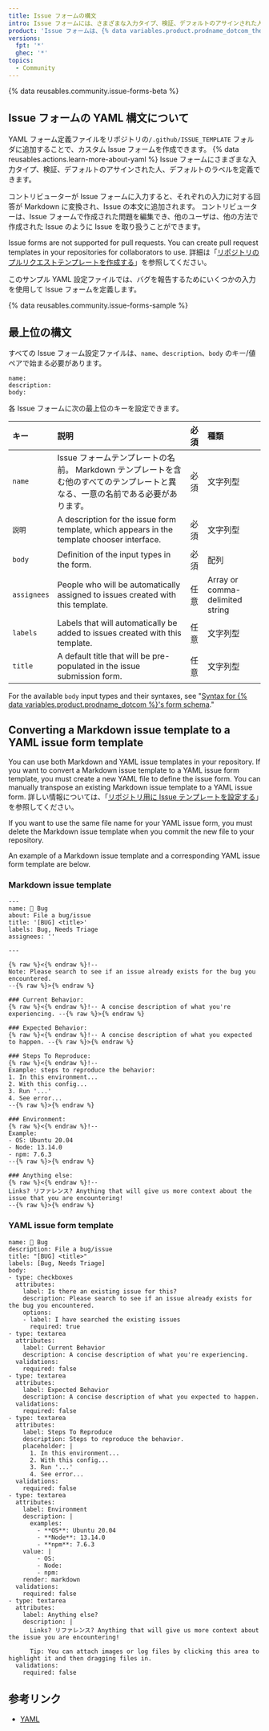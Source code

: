 ```yaml
---
title: Issue フォームの構文
intro: Issue フォームには、さまざまな入力タイプ、検証、デフォルトのアサインされた人、デフォルトのラベルを定義できます。
product: 'Issue フォームは、{% data variables.product.prodname_dotcom_the_website %} の公開リポジトリのベータで利用できます。'
versions:
  fpt: '*'
  ghec: '*'
topics:
  - Community
---
```


{% data reusables.community.issue-forms-beta %}

## Issue フォームの YAML 構文について

YAML フォーム定義ファイルをリポジトリの`/.github/ISSUE_TEMPLATE` フォルダに追加することで、カスタム Issue フォームを作成できます。 {% data reusables.actions.learn-more-about-yaml %} Issue フォームにさまざまな入力タイプ、検証、デフォルトのアサインされた人、デフォルトのラベルを定義できます。

コントリビューターが Issue フォームに入力すると、それぞれの入力に対する回答が Markdown に変換され、Issue の本文に追加されます。 コントリビューターは、Issue フォームで作成された問題を編集でき、他のユーザは、他の方法で作成された Issue のように Issue を取り扱うことができます。

Issue forms are not supported for pull requests. You can create pull request templates in your repositories for collaborators to use. 詳細は「[リポジトリのプルリクエストテンプレートを作成する](/communities/using-templates-to-encourage-useful-issues-and-pull-requests/creating-a-pull-request-template-for-your-repository)」を参照してください。

このサンプル YAML 設定ファイルでは、バグを報告するためにいくつかの入力を使用して Issue フォームを定義します。

{% data reusables.community.issue-forms-sample %}

## 最上位の構文

すべての Issue フォーム設定ファイルは、`name`、`description`、`body` のキー/値ペアで始まる必要があります。

```YAML{:copy}
name:
description:
body:
```

各 Issue フォームに次の最上位のキーを設定できます。

| キー          | 説明                                                                                          | 必須 | 種類                              |
|:----------- |:------------------------------------------------------------------------------------------- |:-- |:------------------------------- |
| `name`      | Issue フォームテンプレートの名前。 Markdown テンプレートを含む他のすべてのテンプレートと異なる、一意の名前である必要があります。                    | 必須 | 文字列型                            |
| `説明`        | A description for the issue form template, which appears in the template chooser interface. | 必須 | 文字列型                            |
| `body`      | Definition of the input types in the form.                                                  | 必須 | 配列                              |
| `assignees` | People who will be automatically assigned to issues created with this template.             | 任意 | Array or comma-delimited string |
| `labels`    | Labels that will automatically be added to issues created with this template.               | 任意 | 文字列型                            |
| `title`     | A default title that will be pre-populated in the issue submission form.                    | 任意 | 文字列型                            |

For the available `body` input types and their syntaxes, see "[Syntax for {% data variables.product.prodname_dotcom %}'s form schema](/communities/using-templates-to-encourage-useful-issues-and-pull-requests/syntax-for-githubs-form-schema)."

## Converting a Markdown issue template to a YAML issue form template

You can use both Markdown and YAML issue templates in your repository. If you want to convert a Markdown issue template to a YAML issue form template, you must create a new YAML file to define the issue form. You can manually transpose an existing Markdown issue template to a YAML issue form. 詳しい情報については、「[リポジトリ用に Issue テンプレートを設定する](/communities/using-templates-to-encourage-useful-issues-and-pull-requests/configuring-issue-templates-for-your-repository#creating-issue-forms)」を参照してください。

If you want to use the same file name for your YAML issue form, you must delete the Markdown issue template when you commit the new file to your repository.

An example of a Markdown issue template and a corresponding YAML issue form template are below.

### Markdown issue template

```markdown{:copy}
---
name: 🐞 Bug
about: File a bug/issue
title: '[BUG] <title>'
labels: Bug, Needs Triage
assignees: ''

---

{% raw %}<{% endraw %}!--
Note: Please search to see if an issue already exists for the bug you encountered.
--{% raw %}>{% endraw %}

### Current Behavior:
{% raw %}<{% endraw %}!-- A concise description of what you're experiencing. --{% raw %}>{% endraw %}

### Expected Behavior:
{% raw %}<{% endraw %}!-- A concise description of what you expected to happen. --{% raw %}>{% endraw %}

### Steps To Reproduce:
{% raw %}<{% endraw %}!--
Example: steps to reproduce the behavior:
1. In this environment...
2. With this config...
3. Run '...'
4. See error...
--{% raw %}>{% endraw %}

### Environment:
{% raw %}<{% endraw %}!--
Example:
- OS: Ubuntu 20.04
- Node: 13.14.0
- npm: 7.6.3
--{% raw %}>{% endraw %}

### Anything else:
{% raw %}<{% endraw %}!--
Links? リファレンス? Anything that will give us more context about the issue that you are encountering!
--{% raw %}>{% endraw %}
```

### YAML issue form template

```yaml{:copy}
name: 🐞 Bug
description: File a bug/issue
title: "[BUG] <title>"
labels: [Bug, Needs Triage]
body:
- type: checkboxes
  attributes:
    label: Is there an existing issue for this?
    description: Please search to see if an issue already exists for the bug you encountered.
    options:
    - label: I have searched the existing issues
      required: true
- type: textarea
  attributes:
    label: Current Behavior
    description: A concise description of what you're experiencing.
  validations:
    required: false
- type: textarea
  attributes:
    label: Expected Behavior
    description: A concise description of what you expected to happen.
  validations:
    required: false
- type: textarea
  attributes:
    label: Steps To Reproduce
    description: Steps to reproduce the behavior.
    placeholder: |
      1. In this environment...
      2. With this config...
      3. Run '...'
      4. See error...
  validations:
    required: false
- type: textarea
  attributes:
    label: Environment
    description: |
      examples:
        - **OS**: Ubuntu 20.04
        - **Node**: 13.14.0
        - **npm**: 7.6.3
    value: |
        - OS:
        - Node:
        - npm:
    render: markdown
  validations:
    required: false
- type: textarea
  attributes:
    label: Anything else?
    description: |
      Links? リファレンス? Anything that will give us more context about the issue you are encountering!

      Tip: You can attach images or log files by clicking this area to highlight it and then dragging files in.
  validations:
    required: false
```

## 参考リンク

- [YAML](https://yaml.org/)
